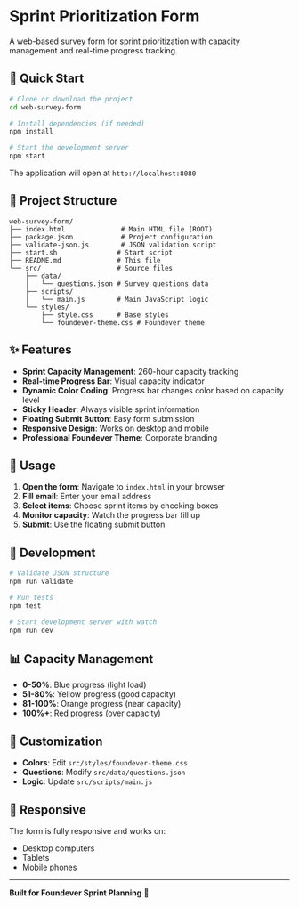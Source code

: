 # Sprint Prioritization Form

A web-based survey form for sprint prioritization with capacity management and real-time progress tracking.

## 🚀 Quick Start

```bash
# Clone or download the project
cd web-survey-form

# Install dependencies (if needed)
npm install

# Start the development server
npm start
```

The application will open at `http://localhost:8080`

## 📁 Project Structure

```
web-survey-form/
├── index.html              # Main HTML file (ROOT)
├── package.json            # Project configuration
├── validate-json.js        # JSON validation script
├── start.sh               # Start script
├── README.md              # This file
└── src/                   # Source files
    ├── data/
    │   └── questions.json # Survey questions data
    ├── scripts/
    │   └── main.js        # Main JavaScript logic
    └── styles/
        ├── style.css      # Base styles
        └── foundever-theme.css # Foundever theme
```

## ✨ Features

- **Sprint Capacity Management**: 260-hour capacity tracking
- **Real-time Progress Bar**: Visual capacity indicator
- **Dynamic Color Coding**: Progress bar changes color based on capacity level
- **Sticky Header**: Always visible sprint information
- **Floating Submit Button**: Easy form submission
- **Responsive Design**: Works on desktop and mobile
- **Professional Foundever Theme**: Corporate branding

## 🎯 Usage

1. **Open the form**: Navigate to `index.html` in your browser
2. **Fill email**: Enter your email address
3. **Select items**: Choose sprint items by checking boxes
4. **Monitor capacity**: Watch the progress bar fill up
5. **Submit**: Use the floating submit button

## 🔧 Development

```bash
# Validate JSON structure
npm run validate

# Run tests
npm test

# Start development server with watch
npm run dev
```

## 📊 Capacity Management

- **0-50%**: Blue progress (light load)
- **51-80%**: Yellow progress (good capacity)
- **81-100%**: Orange progress (near capacity)
- **100%+**: Red progress (over capacity)

## 🎨 Customization

- **Colors**: Edit `src/styles/foundever-theme.css`
- **Questions**: Modify `src/data/questions.json`
- **Logic**: Update `src/scripts/main.js`

## 📱 Responsive

The form is fully responsive and works on:
- Desktop computers
- Tablets
- Mobile phones

---

**Built for Foundever Sprint Planning** 🏢
